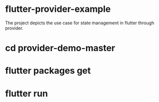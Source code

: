 # flutter-provider-example
The project depicts the use case for state management in flutter through provider.

# cd provider-demo-master
# flutter packages get
# flutter run

